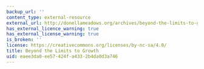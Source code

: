 ```yaml
---
backup_url: ''
content_type: external-resource
external_url: http://donellameadows.org/archives/beyond-the-limits-to-growth/
has_external_licence_warning: true
has_external_license_warning: true
is_broken: ''
license: https://creativecommons.org/licenses/by-nc-sa/4.0/
title: Beyond the Limits to Growth
uid: eaee3da0-ee57-424f-a433-2b4da0d3a746
---
```

